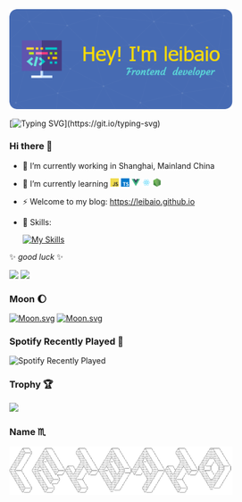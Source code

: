 <img align="" width="400" src="./github-header-image.png" />


[![Typing SVG](https://readme-typing-svg.herokuapp.com?lines=console.log('Hi%2C+Welcome');%E7%94%9F%E6%B4%BB%E7%8E%89%E5%BF%AB%EF%BC%8C%E9%98%96%E5%AE%B6%E6%AC%A2%E6%B4%9B;leibaio;stay+hungry+stay+foolish)](https://git.io/typing-svg)
### Hi there 👋
<!-- ![visitor badge](https://visitor-badge.glitch.me/badge?page_id=leibaio.visitor-badge&left_color=blue&right_color=pink&left_text=Hello%20Visitors) -->
- 🔭 I’m currently working in Shanghai, Mainland China
- 🌱 I’m currently learning  <code><img height="15" src="https://raw.githubusercontent.com/github/explore/80688e429a7d4ef2fca1e82350fe8e3517d3494d/topics/javascript/javascript.png"></code>
<code><img height="15" src="https://raw.githubusercontent.com/github/explore/80688e429a7d4ef2fca1e82350fe8e3517d3494d/topics/typescript/typescript.png"></code>
<code><img height="15" src="https://raw.githubusercontent.com/github/explore/80688e429a7d4ef2fca1e82350fe8e3517d3494d/topics/vue/vue.png"></code>
<code><img height="15" src="https://raw.githubusercontent.com/github/explore/80688e429a7d4ef2fca1e82350fe8e3517d3494d/topics/react/react.png"></code>
<code><img height="15" src="https://raw.githubusercontent.com/github/explore/80688e429a7d4ef2fca1e82350fe8e3517d3494d/topics/nodejs/nodejs.png"></code>
- ⚡ Welcome to my blog: https://leibaio.github.io
- :diamond_shape_with_a_dot_inside:  Skills:

     [![My Skills](https://skillicons.dev/icons?i=css,html,java,js,md,mysql,nextjs,nginx,pinia,ps,py,react,redis,spring,tailwind,ts,vite,vim,vue,webpack&perline=5)](https://skillicons.dev)

✨ _good luck_ ✨

<img align="" width="400" src="https://github-readme-stats.vercel.app/api/top-langs/?username=leibaio&layout=compact&theme=cobalt&show_icons=true" />
<img align="" width="400" src="https://github-readme-stats.vercel.app/api?username=leibaio&theme=cobalt&show_icons=true&hide=stars" />

<!-- ### Pinned :pushpin:

[![Readme Card](https://github-readme-stats.vercel.app/api/pin/?username=leibaio&repo=supermall&theme=cobalt)](https://github.com/leibaio/supermall) -->

### Moon :moon:

[![Moon.svg](https://moon-svg.minung.dev/moon.svg?size=100&theme=basic)](https://moon-svg.minung.dev)
[![Moon.svg](https://moon-svg.minung.dev/moon.svg?size=100&theme=ray)](https://moon-svg.minung.dev)

### Spotify Recently Played :musical_note:

![Spotify Recently Played](https://spotify-recently-played-readme.vercel.app/api?user=5w6zl0iqxr76tpzhqj5qv056a&count=5)

<!-- ### Snake :v:

<img align="" width="400" src="https://raw.githubusercontent.com/leibaio/leibaio/master/assets/github-contribution-grid-snake.svg" /> -->

### Trophy :trophy:

<img align="" width="400" src="https://github-profile-trophy.vercel.app/?username=leibaio&theme=dracula" />

<!-- ### leibaio's contributions :milky_way:

<img align="" width="400" src="https://activity-graph.herokuapp.com/graph?username=leibaio&theme=xcode&custom_title=leibaio's%20contibutiosn&radius=5" /> -->

### Name :scorpius:

<img align="" width="400" src="./leibaio.png" />


<!-- [![Ashutosh's github activity graph](https://activity-graph.herokuapp.com/graph?username=leibaio&theme=synthwave-84&custom_title=leibaio's%20contibutiosn&radius=5)](https://github.com/ashutosh00710/github-readme-activity-graph) -->
<!-- ### Waka :watch: -->
<!--
**leibaio/leibaio** is a ✨ _special_ ✨ repository because its `README.md` (this file) appears on your GitHub profile.
- 🔭 I’m currently studying in Shanghai, Mainland China
- 🌱 I’m currently learning Vue.js
- ⚡ Welcome to my website: https://leibaio.space
-->
